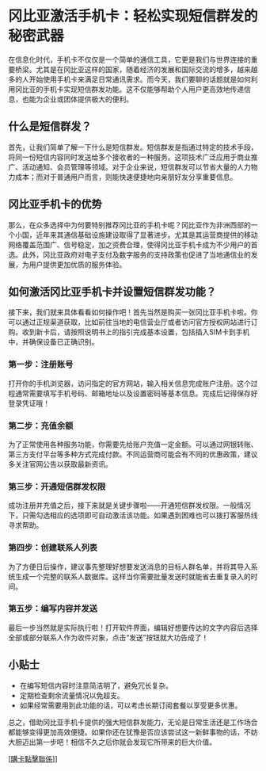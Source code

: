 # 冈比亚激活手机卡：轻松实现短信群发的秘密武器

在信息化时代，手机卡不仅仅是一个简单的通信工具，它更是我们与世界连接的重要桥梁。尤其是在冈比亚这样的国家，随着经济的发展和国际交流的增多，越来越多的人开始使用手机卡来满足日常通讯需求。而今天，我们要聊的话题就是如何利用冈比亚的手机卡实现短信群发功能。这不仅能够帮助个人用户更高效地传递信息，也能为企业或团体提供极大的便利。

## 什么是短信群发？

首先，让我们简单了解一下什么是短信群发。短信群发是指通过特定的技术手段，将同一份短信内容同时发送给多个接收者的一种服务。这项技术广泛应用于商业推广、活动通知、会员管理等领域。对于企业来说，短信群发可以节省大量的人力物力成本；而对于普通用户而言，则能快速便捷地向亲朋好友分享重要信息。

## 冈比亚手机卡的优势

那么，在众多选择中为何要特别推荐冈比亚的手机卡呢？冈比亚作为非洲西部的一个小国，近年来其通信基础设施建设取得了显著进步。尤其是其运营商提供的移动网络覆盖范围广、信号稳定，加之资费合理，使得冈比亚手机卡成为不少用户的首选。此外，冈比亚政府对电子支付及数字服务的支持政策也促进了当地通信业的发展，为用户提供更加优质的服务体验。

## 如何激活冈比亚手机卡并设置短信群发功能？

接下来，我们就来具体看看如何操作吧！首先当然是购买一张冈比亚手机卡啦。你可以通过正规渠道获取，比如前往当地的电信营业厅或者访问官方授权网站进行订购。收到新卡后，请按照说明书上的指引完成基本设置，包括插入SIM卡到手机中，并确保设备已正确识别。

### 第一步：注册账号

打开你的手机浏览器，访问指定的官方网站，输入相关信息完成账户注册。这个过程通常需要填写手机号码、邮箱地址以及设置密码等基本信息。完成后记得保存好登录凭证哦！

### 第二步：充值余额

为了正常使用各种服务功能，你需要先给账户充值一定金额。可以通过网银转账、第三方支付平台等多种方式完成付款。不同运营商可能会有不同的优惠政策，建议多关注官网公告以获取最新资讯。

### 第三步：开通短信群发权限

成功注册并充值之后，接下来就是关键步骤啦——开通短信群发权限。一般情况下，只需勾选相应的选项即可自动激活该功能。如果遇到困难也可以拨打客服热线寻求帮助。

### 第四步：创建联系人列表

为了方便日后操作，建议事先整理好想要发送消息的目标人群名单，并将其导入系统生成一个完整的联系人数据库。这样当你需要批量发送时就能省去重复录入的时间。

### 第五步：编写内容并发送

最后一步当然就是实际执行啦！打开软件界面，编辑好想要传达的文字内容后选择全部或部分联系人作为收件对象，点击“发送”按钮就大功告成了！

## 小贴士

- 在编写短信内容时注意简洁明了，避免冗长复杂。
- 定期检查剩余流量情况以免超支。
- 如果经常需要用到此功能的话，可以考虑长期订阅套餐以享受更多优惠。

总之，借助冈比亚手机卡提供的强大短信群发能力，无论是日常生活还是工作场合都能够变得更加高效便捷。如果你还在犹豫是否应该尝试这一新鲜事物的话，不妨大胆迈出第一步吧！相信不久之后你就会发现它所带来的巨大价值。

[[購卡點擊聯係](https://t.me/s/esim1088)]]